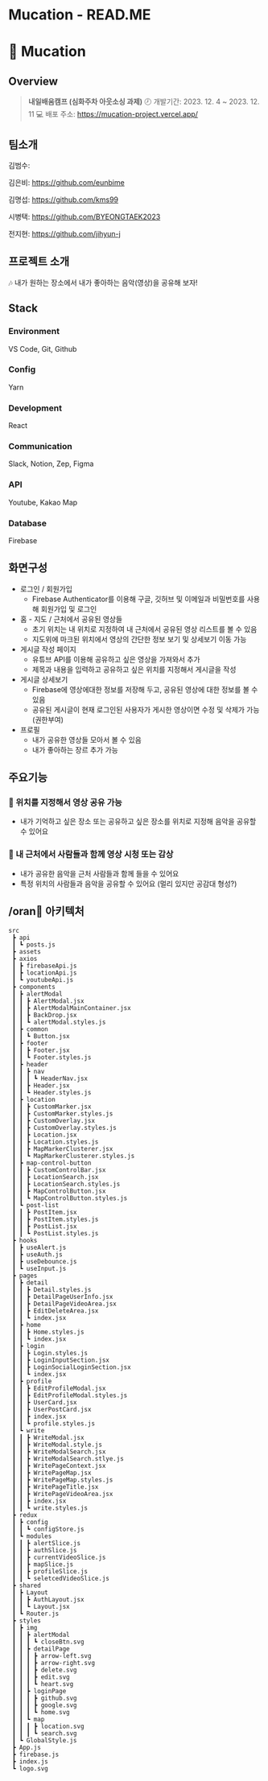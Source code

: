 # Mucation - READ.ME

# 🎵 Mucation

## Overview

> **내일배움캠프 (심화주차 아웃소싱 과제)**
🕗 개발기간: 2023. 12. 4 ~ 2023. 12. 11
💻 배포 주소: https://mucation-project.vercel.app/
> 

## 팀소개

김범수: 

김은비: https://github.com/eunbime

김명섭: https://github.com/kms99

시병택: https://github.com/BYEONGTAEK2023

전지현: https://github.com/jihyun-j

## 프로젝트 소개

<aside>
🎶 내가 원하는 장소에서 내가 좋아하는 음악(영상)을 공유해 보자!

</aside>

## Stack

### Environment

VS Code, Git, Github

### Config

Yarn

### Development

React

### Communication

Slack, Notion, Zep, Figma

### API

Youtube, Kakao Map

### Database

Firebase 

## 화면구성

- 로그인 /  회원가입
    - Firebase Authenticator를 이용해 구글, 깃허브 및 이메일과 비밀번호를 사용해 회원가입 및 로그인
- 홈 - 지도 / 근처에서 공유된 영상들
    - 초기 위치는 내 위치로 지정하여 내 근처에서 공유된 영상 리스트를 볼 수 있음
    - 지도위에 마크된 위치에서 영상의 간단한 정보 보기 및 상세보기 이동 가능
- 게시글 작성 페이지
    - 유튜브 API를 이용해 공유하고 싶은 영상을 가져와서 추가
    - 제목과 내용을 입력하고 공유하고 싶은 위치를 지정해서 게시글을 작성
- 게시글 상세보기
    - Firebase에 영상에대한 정보를 저장해 두고, 공유된 영상에 대한 정보를 볼 수 있음
    - 공유된 게시글이 현재 로그인된 사용자가 게시한 영상이면 수정 및 삭제가 가능 (권한부여)
- 프로필
    - 내가 공유한 영상들 모아서 볼 수 있음
    - 내가 좋아하는 장르 추가 가능

## 주요기능

### 📌 위치를 지정해서 영상 공유 가능

- 내가 기억하고 싶은 장소 또는 공유하고 싶은 장소를 위치로 지정해 음악을 공유할 수 있어요

### 📌 내 근처에서 사람들과 함께 영상 시청 또는 감상

- 내가 공유한 음악을 근처 사람들과 함께 들을 수 있어요
- 특정 위치의 사람들과 음악을 공유할 수 있어요 (멀리 있지만 공감대 형성?)

## /oran📂 아키텍처

```
src
 ┣ api
 ┃ ┗ posts.js
 ┣ assets
 ┣ axios
 ┃ ┣ firebaseApi.js
 ┃ ┣ locationApi.js
 ┃ ┗ youtubeApi.js
 ┣ components
 ┃ ┣ alertModal
 ┃ ┃ ┣ AlertModal.jsx
 ┃ ┃ ┣ AlertModalMainContainer.jsx
 ┃ ┃ ┣ BackDrop.jsx
 ┃ ┃ ┗ alertModal.styles.js
 ┃ ┣ common
 ┃ ┃ ┗ Button.jsx
 ┃ ┣ footer
 ┃ ┃ ┣ Footer.jsx
 ┃ ┃ ┗ Footer.styles.js
 ┃ ┣ header
 ┃ ┃ ┣ nav
 ┃ ┃ ┃ ┗ HeaderNav.jsx
 ┃ ┃ ┣ Header.jsx
 ┃ ┃ ┗ Header.styles.js
 ┃ ┣ location
 ┃ ┃ ┣ CustomMarker.jsx
 ┃ ┃ ┣ CustomMarker.styles.js
 ┃ ┃ ┣ CustomOverlay.jsx
 ┃ ┃ ┣ CustomOverlay.styles.js
 ┃ ┃ ┣ Location.jsx
 ┃ ┃ ┣ Location.styles.js
 ┃ ┃ ┣ MapMarkerClusterer.jsx
 ┃ ┃ ┗ MapMarkerClusterer.styles.js
 ┃ ┣ map-control-button
 ┃ ┃ ┣ CustomControlBar.jsx
 ┃ ┃ ┣ LocationSearch.jsx
 ┃ ┃ ┣ LocationSearch.styles.js
 ┃ ┃ ┣ MapControlButton.jsx
 ┃ ┃ ┗ MapControlButton.styles.js
 ┃ ┗ post-list
 ┃ ┃ ┣ PostItem.jsx
 ┃ ┃ ┣ PostItem.styles.js
 ┃ ┃ ┣ PostList.jsx
 ┃ ┃ ┗ PostList.styles.js
 ┣ hooks
 ┃ ┣ useAlert.js
 ┃ ┣ useAuth.js
 ┃ ┣ useDebounce.js
 ┃ ┗ useInput.js
 ┣ pages
 ┃ ┣ detail
 ┃ ┃ ┣ Detail.styles.js
 ┃ ┃ ┣ DetailPageUserInfo.jsx
 ┃ ┃ ┣ DetailPageVideoArea.jsx
 ┃ ┃ ┣ EditDeleteArea.jsx
 ┃ ┃ ┗ index.jsx
 ┃ ┣ home
 ┃ ┃ ┣ Home.styles.js
 ┃ ┃ ┗ index.jsx
 ┃ ┣ login
 ┃ ┃ ┣ Login.styles.js
 ┃ ┃ ┣ LoginInputSection.jsx
 ┃ ┃ ┣ LoginSocialLoginSection.jsx
 ┃ ┃ ┗ index.jsx
 ┃ ┣ profile
 ┃ ┃ ┣ EditProfileModal.jsx
 ┃ ┃ ┣ EditProfileModal.styles.js
 ┃ ┃ ┣ UserCard.jsx
 ┃ ┃ ┣ UserPostCard.jsx
 ┃ ┃ ┣ index.jsx
 ┃ ┃ ┗ profile.styles.js
 ┃ ┗ write
 ┃ ┃ ┣ WriteModal.jsx
 ┃ ┃ ┣ WriteModal.style.js
 ┃ ┃ ┣ WriteModalSearch.jsx
 ┃ ┃ ┣ WriteModalSearch.stlye.js
 ┃ ┃ ┣ WritePageContext.jsx
 ┃ ┃ ┣ WritePageMap.jsx
 ┃ ┃ ┣ WritePageMap.styles.js
 ┃ ┃ ┣ WritePageTitle.jsx
 ┃ ┃ ┣ WritePageVideoArea.jsx
 ┃ ┃ ┣ index.jsx
 ┃ ┃ ┗ write.styles.js
 ┣ redux
 ┃ ┣ config
 ┃ ┃ ┗ configStore.js
 ┃ ┗ modules
 ┃ ┃ ┣ alertSlice.js
 ┃ ┃ ┣ authSlice.js
 ┃ ┃ ┣ currentVideoSlice.js
 ┃ ┃ ┣ mapSlice.js
 ┃ ┃ ┣ profileSlice.js
 ┃ ┃ ┗ seletcedVideoSlice.js
 ┣ shared
 ┃ ┣ Layout
 ┃ ┃ ┣ AuthLayout.jsx
 ┃ ┃ ┗ Layout.jsx
 ┃ ┗ Router.js
 ┣ styles
 ┃ ┣ img
 ┃ ┃ ┣ alertModal
 ┃ ┃ ┃ ┗ closeBtn.svg
 ┃ ┃ ┣ detailPage
 ┃ ┃ ┃ ┣ arrow-left.svg
 ┃ ┃ ┃ ┣ arrow-right.svg
 ┃ ┃ ┃ ┣ delete.svg
 ┃ ┃ ┃ ┣ edit.svg
 ┃ ┃ ┃ ┗ heart.svg
 ┃ ┃ ┣ loginPage
 ┃ ┃ ┃ ┣ github.svg
 ┃ ┃ ┃ ┣ google.svg
 ┃ ┃ ┃ ┗ home.svg
 ┃ ┃ ┗ map
 ┃ ┃ ┃ ┣ location.svg
 ┃ ┃ ┃ ┗ search.svg
 ┃ ┗ GlobalStyle.js
 ┣ App.js
 ┣ firebase.js
 ┣ index.js
 ┗ logo.svg
```

